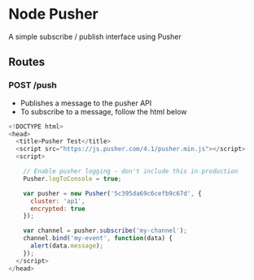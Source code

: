 # Node Pusher
A simple subscribe / publish interface using Pusher

## Routes
### POST /push
- Publishes a message to the pusher API
- To subscribe to a message, follow the html below
```javascript
<!DOCTYPE html>
<head>
  <title>Pusher Test</title>
  <script src="https://js.pusher.com/4.1/pusher.min.js"></script>
  <script>

    // Enable pusher logging - don't include this in production
    Pusher.logToConsole = true;

    var pusher = new Pusher('5c395da69c6cefb9c67d', {
      cluster: 'ap1',
      encrypted: true
    });

    var channel = pusher.subscribe('my-channel');
    channel.bind('my-event', function(data) {
      alert(data.message);
    });
  </script>
</head>
```
